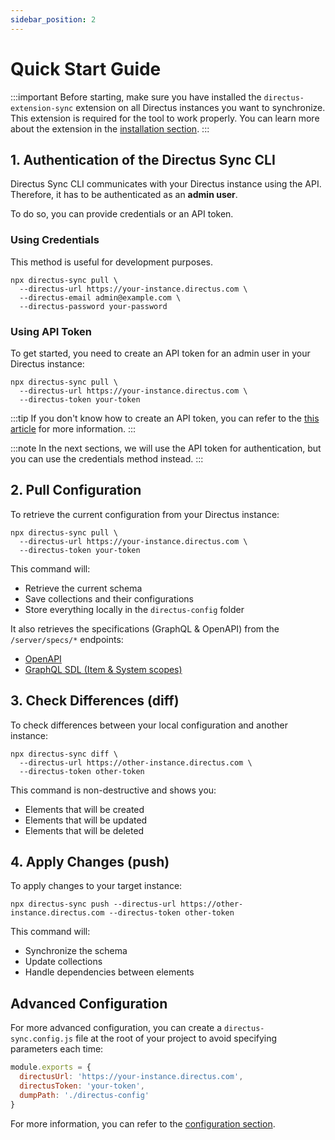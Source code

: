 ```yaml
---
sidebar_position: 2
---
```


# Quick Start Guide

:::important
Before starting, make sure you have installed the `directus-extension-sync` extension on all Directus instances you want to synchronize. This extension is required for the tool to work properly.
You can learn more about the extension in the [installation section](installation.md).
:::

## 1. Authentication of the Directus Sync CLI

Directus Sync CLI communicates with your Directus instance using the API.
Therefore, it has to be authenticated as an **admin user**.

To do so, you can provide credentials or an API token.

### Using Credentials

This method is useful for development purposes.

```shell
npx directus-sync pull \
  --directus-url https://your-instance.directus.com \
  --directus-email admin@example.com \
  --directus-password your-password
```

### Using API Token

To get started, you need to create an API token for an admin user in your Directus instance:

```shell
npx directus-sync pull \
  --directus-url https://your-instance.directus.com \
  --directus-token your-token
```

:::tip
If you don't know how to create an API token, you can refer to the [this article](https://learndirectus.com/how-to-create-an-api-authentication-token/) for more information.
:::

:::note
In the next sections, we will use the API token for authentication, but you can use the credentials method instead.
:::

## 2. Pull Configuration

To retrieve the current configuration from your Directus instance:

```shell
npx directus-sync pull \
  --directus-url https://your-instance.directus.com \
  --directus-token your-token
```

This command will:
- Retrieve the current schema
- Save collections and their configurations
- Store everything locally in the `directus-config` folder

It also retrieves the specifications (GraphQL & OpenAPI) from the `/server/specs/*` endpoints:
- [OpenAPI](https://docs.directus.io/reference/system/server.html#get-openapi-specification)
- [GraphQL SDL (Item & System scopes)](https://docs.directus.io/reference/system/server.html#get-graphql-schema)

## 3. Check Differences (diff)

To check differences between your local configuration and another instance:

```shell
npx directus-sync diff \
  --directus-url https://other-instance.directus.com \
  --directus-token other-token
```

This command is non-destructive and shows you:
- Elements that will be created
- Elements that will be updated
- Elements that will be deleted

## 4. Apply Changes (push)

To apply changes to your target instance:

```shell
npx directus-sync push --directus-url https://other-instance.directus.com --directus-token other-token
```

This command will:
- Synchronize the schema
- Update collections
- Handle dependencies between elements

## Advanced Configuration

For more advanced configuration, you can create a `directus-sync.config.js` file at the root of your project to avoid specifying parameters each time:

```javascript
module.exports = {
  directusUrl: 'https://your-instance.directus.com',
  directusToken: 'your-token',
  dumpPath: './directus-config'
}
```

For more information, you can refer to the [configuration section](../features/configuration.mdx).
